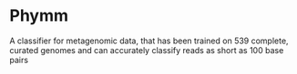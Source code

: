 # Phymm

A classifier for metagenomic data, that has been trained on 539 complete, curated genomes and can accurately classify reads as short as 100 base pairs
